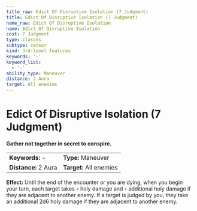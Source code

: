 ```yaml
---
title_raw: Edict Of Disruptive Isolation (7 Judgment)
title: Edict Of Disruptive Isolation (7 Judgment)
name_raw: Edict Of Disruptive Isolation
name: Edict Of Disruptive Isolation
cost: 7 Judgment
type: classes
subtype: censor
kind: 3rd-level features
keywords: '-'
keyword_list:
  - '-'
ability_type: Maneuver
distance: 2 Aura
target: All enemies
---
```


# Edict Of Disruptive Isolation (7 Judgment)

**Gather not together in secret to conspire.**

|                      |                         |
| :------------------- | :---------------------- |
| **Keywords:** -      | **Type:** Maneuver      |
| **Distance:** 2 Aura | **Target:** All enemies |

**Effect:** Until the end of the encounter or you are dying, when you begin your turn, each target takes `⚡` holy damage and `⚡` additional holy damage if they are adjacent to another enemy. If a target is judged by you, they take an additional 2d6 holy damage if they are adjacent to another enemy.
